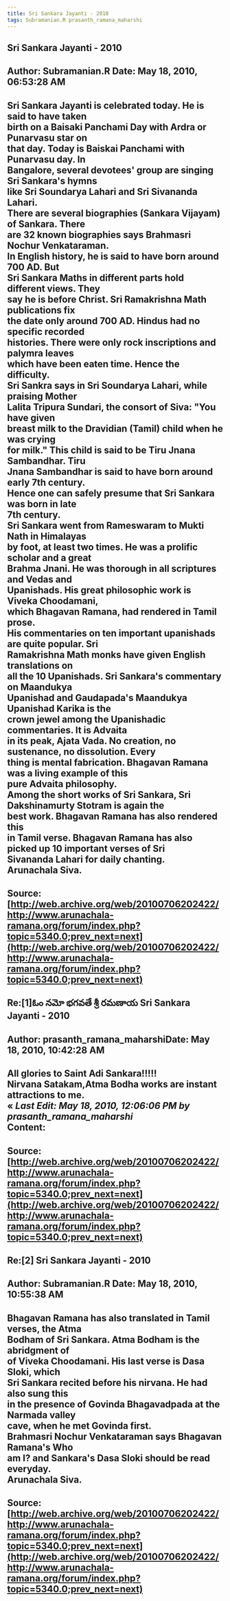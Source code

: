 ```yaml
--- 
title: Sri Sankara Jayanti - 2010   
tags: Subramanian.R prasanth_ramana_maharshi  
---  
```

## Sri Sankara Jayanti - 2010  
Author: Subramanian.R       Date: May 18, 2010, 06:53:28 AM  
---  
Sri Sankara Jayanti is celebrated today. He is said to have taken   
birth on a Baisaki Panchami Day with Ardra or Punarvasu star on   
that day. Today is Baiskai Panchami with Punarvasu day. In   
Bangalore, several devotees' group are singing Sri Sankara's hymns   
like Sri Soundarya Lahari and Sri Sivananda Lahari.   
There are several biographies (Sankara Vijayam) of Sankara. There   
are 32 known biographies says Brahmasri Nochur Venkataraman.   
In English history, he is said to have born around 700 AD. But   
Sri Sankara Maths in different parts hold different views. They   
say he is before Christ. Sri Ramakrishna Math publications fix   
the date only around 700 AD. Hindus had no specific recorded   
histories. There were only rock inscriptions and palymra leaves   
which have been eaten time. Hence the difficulty.   
Sri Sankra says in Sri Soundarya Lahari, while praising Mother   
Lalita Tripura Sundari, the consort of Siva: "You have given   
breast milk to the Dravidian (Tamil) child when he was crying   
for milk." This child is said to be Tiru Jnana Sambandhar. Tiru   
Jnana Sambandhar is said to have born around early 7th century.   
Hence one can safely presume that Sri Sankara was born in late   
7th century.   
Sri Sankara went from Rameswaram to Mukti Nath in Himalayas   
by foot, at least two times. He was a prolific scholar and a great   
Brahma Jnani. He was thorough in all scriptures and Vedas and   
Upanishads. His great philosophic work is Viveka Choodamani,   
which Bhagavan Ramana, had rendered in Tamil prose.   
His commentaries on ten important upanishads are quite popular. Sri  
Ramakrishna Math monks have given English translations on   
all the 10 Upanishads. Sri Sankara's commentary on Maandukya   
Upanishad and Gaudapada's Maandukya Upanishad Karika is the   
crown jewel among the Upanishadic commentaries. It is Advaita   
in its peak, Ajata Vada. No creation, no sustenance, no dissolution. Every  
thing is mental fabrication. Bhagavan Ramana was a living example of this  
pure Advaita philosophy.   
Among the short works of Sri Sankara, Sri Dakshinamurty Stotram is again the  
best work. Bhagavan Ramana has also rendered this   
in Tamil verse. Bhagavan Ramana has also picked up 10 important verses of Sri  
Sivananda Lahari for daily chanting.   
Arunachala Siva.
 ---  
Source:[http://web.archive.org/web/20100706202422/http://www.arunachala-ramana.org/forum/index.php?topic=5340.0;prev_next=next](http://web.archive.org/web/20100706202422/http://www.arunachala-ramana.org/forum/index.php?topic=5340.0;prev_next=next)   
---  

## Re:[1]ఓం నమో భగవతే శ్రీ రమణాయ  Sri Sankara Jayanti - 2010  
Author: prasanth_ramana_maharshiDate: May 18, 2010, 10:42:28 AM  
---  
All glories to Saint Adi Sankara!!!!!   
Nirvana Satakam,Atma Bodha works are instant attractions to me.   
« _Last Edit: May 18, 2010, 12:06:06 PM by prasanth_ramana_maharshi_  
Content:
 ---  
Source:[http://web.archive.org/web/20100706202422/http://www.arunachala-ramana.org/forum/index.php?topic=5340.0;prev_next=next](http://web.archive.org/web/20100706202422/http://www.arunachala-ramana.org/forum/index.php?topic=5340.0;prev_next=next)   
---  

## Re:[2] Sri Sankara Jayanti - 2010  
Author: Subramanian.R       Date: May 18, 2010, 10:55:38 AM  
---  
Bhagavan Ramana has also translated in Tamil verses, the Atma   
Bodham of Sri Sankara. Atma Bodham is the abridgment of   
of Viveka Choodamani. His last verse is Dasa Sloki, which   
Sri Sankara recited before his nirvana. He had also sung this   
in the presence of Govinda Bhagavadpada at the Narmada valley   
cave, when he met Govinda first.   
Brahmasri Nochur Venkataraman says Bhagavan Ramana's Who   
am I? and Sankara's Dasa Sloki should be read everyday.   
Arunachala Siva.
 ---  
Source:[http://web.archive.org/web/20100706202422/http://www.arunachala-ramana.org/forum/index.php?topic=5340.0;prev_next=next](http://web.archive.org/web/20100706202422/http://www.arunachala-ramana.org/forum/index.php?topic=5340.0;prev_next=next)   
---  

